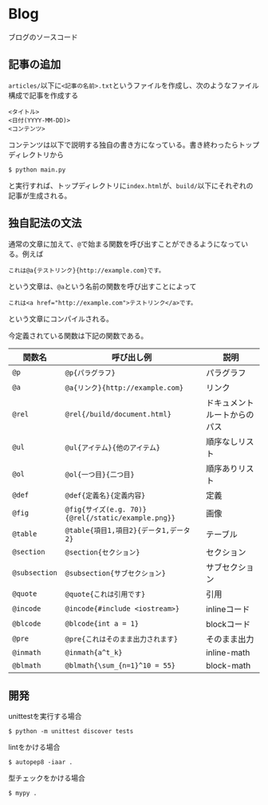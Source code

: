 # Blog
ブログのソースコード

## 記事の追加
`articles/`以下に`<記事の名前>.txt`というファイルを作成し、次のようなファイル構成で記事を作成する

```
<タイトル>
<日付(YYYY-MM-DD)>
<コンテンツ>
```

コンテンツは以下で説明する独自の書き方になっている。書き終わったらトップディレクトリから

```
$ python main.py
```

と実行すれば、トップディレクトリに`index.html`が、`build/`以下にそれぞれの記事が生成される。

## 独自記法の文法
通常の文章に加えて、`@`で始まる関数を呼び出すことができるようになっている。例えば

```
これは@a{テストリンク}{http://example.com}です。
```

という文章は、`@a`という名前の関数を呼び出すことによって

```
これは<a href="http://example.com">テストリンク</a>です。
```

という文章にコンパイルされる。

今定義されている関数は下記の関数である。

| 関数名 | 呼び出し例 | 説明
| --- | --- | --- |
| `@p` | `@p{パラグラフ}` | パラグラフ |
| `@a` | `@a{リンク}{http://example.com}` | リンク |
| `@rel` | `@rel{/build/document.html}` | ドキュメントルートからのパス |
| `@ul` | `@ul{アイテム}{他のアイテム}` | 順序なしリスト |
| `@ol` | `@ol{一つ目}{二つ目}` | 順序ありリスト |
| `@def` | `@def{定義名}{定義内容}` | 定義 |
| `@fig` | `@fig{サイズ(e.g. 70)}{@rel{/static/example.png}}` | 画像 |
| `@table` | `@table{項目1,項目2}{データ1,データ2}` | テーブル |
| `@section` | `@section{セクション}` | セクション |
| `@subsection` | `@subsection{サブセクション}` | サブセクション |
| `@quote` | `@quote{これは引用です}` | 引用 |
| `@incode` | `@incode{#include <iostream>}` | inlineコード |
| `@blcode` | `@blcode{int a = 1}` | blockコード |
| `@pre` | `@pre{これはそのまま出力されます}` | そのまま出力 |
| `@inmath` | `@inmath{a^t_k}` | inline-math |
| `@blmath` | `@blmath{\sum_{n=1}^10 = 55}` | block-math |<br />


## 開発
unittestを実行する場合

```
$ python -m unittest discover tests
```

lintをかける場合

```
$ autopep8 -iaar .
```

型チェックをかける場合

```
$ mypy .
```
